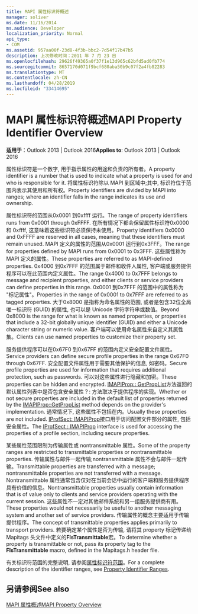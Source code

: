 ```yaml
---
title: MAPI 属性标识符概述
manager: soliver
ms.date: 11/16/2014
ms.audience: Developer
localization_priority: Normal
api_type:
- COM
ms.assetid: 957aa00f-23d8-4f3b-bbc2-7d54f17b47b5
description: 上次修改时间：2011 年 7 月 23 日
ms.openlocfilehash: 29626f49365a0f37f1e13d965c62bfd5ad0fb774
ms.sourcegitcommit: 8657170d071f9bcf680aba50b9c07f2a4fb82283
ms.translationtype: MT
ms.contentlocale: zh-CN
ms.lasthandoff: 04/28/2019
ms.locfileid: "33414695"
---
```

# <a name="mapi-property-identifier-overview"></a><span data-ttu-id="522bd-103">MAPI 属性标识符概述</span><span class="sxs-lookup"><span data-stu-id="522bd-103">MAPI Property Identifier Overview</span></span>

  
  
<span data-ttu-id="522bd-104">**适用于**：Outlook 2013 | Outlook 2016</span><span class="sxs-lookup"><span data-stu-id="522bd-104">**Applies to**: Outlook 2013 | Outlook 2016</span></span> 
  
<span data-ttu-id="522bd-105">属性标识符是一个数字, 用于指示属性的用途和负责的所有者。</span><span class="sxs-lookup"><span data-stu-id="522bd-105">A property identifier is a number that is used to indicate what a property is used for and who is responsible for it.</span></span> <span data-ttu-id="522bd-106">将属性标识符除以 MAPI 到区域中;其中, 标识符位于范围内表示其使用和所有权。</span><span class="sxs-lookup"><span data-stu-id="522bd-106">Property identifiers are divided by MAPI into ranges; where an identifier falls in the range indicates its use and ownership.</span></span> 
  
<span data-ttu-id="522bd-107">属性标识符的范围从0x0001 到0xffff 运行。</span><span class="sxs-lookup"><span data-stu-id="522bd-107">The range of property identifiers runs from 0x0001 through 0xFFFF.</span></span> <span data-ttu-id="522bd-108">在所有情况下都会保留属性标识符0x0000 和 0xffff, 这意味着这些标识符必须保持未使用。</span><span class="sxs-lookup"><span data-stu-id="522bd-108">Property identifiers 0x0000 and 0xFFFF are reserved in all cases, meaning that these identifiers must remain unused.</span></span> <span data-ttu-id="522bd-109">MAPI 定义的属性的范围从0x0001 运行到0x3FFF。</span><span class="sxs-lookup"><span data-stu-id="522bd-109">The range for properties defined by MAPI runs from 0x0001 to 0x3FFF.</span></span> <span data-ttu-id="522bd-110">这些属性称为 MAPI 定义的属性。</span><span class="sxs-lookup"><span data-stu-id="522bd-110">These properties are referred to as MAPI-defined properties.</span></span> <span data-ttu-id="522bd-111">0x4000 到0x7FFF 的范围属于邮件和收件人属性, 客户端或服务提供程序可以在此范围内定义属性。</span><span class="sxs-lookup"><span data-stu-id="522bd-111">The range 0x4000 to 0x7FFF belongs to message and recipient properties, and either clients or service providers can define properties in this range.</span></span> <span data-ttu-id="522bd-112">0x0001 到0x7FFF 的范围中的属性称为 "标记属性"。</span><span class="sxs-lookup"><span data-stu-id="522bd-112">Properties in the range of 0x0001 to 0x7FFF are referred to as tagged properties.</span></span> <span data-ttu-id="522bd-113">大于0x8000 是指称为命名属性的范围, 或者是包含32位全局唯一标识符 (GUID) 的属性, 也可以是 Unicode 字符字符串或数值。</span><span class="sxs-lookup"><span data-stu-id="522bd-113">Beyond 0x8000 is the range for what is known as named properties, or properties that include a 32-bit globally unique identifier (GUID) and either a Unicode character string or numeric value.</span></span> <span data-ttu-id="522bd-114">客户端可以使用命名属性来自定义其属性集。</span><span class="sxs-lookup"><span data-stu-id="522bd-114">Clients can use named properties to customize their property set.</span></span>
  
<span data-ttu-id="522bd-115">服务提供程序可以在0x67F0 到0x67FF 的范围内定义安全配置文件属性。</span><span class="sxs-lookup"><span data-stu-id="522bd-115">Service providers can define secure profile properties in the range 0x67F0 through 0x67FF.</span></span> <span data-ttu-id="522bd-116">安全配置文件属性用于需要其他保护的信息, 如密码。</span><span class="sxs-lookup"><span data-stu-id="522bd-116">Secure profile properties are used for information that requires additional protection, such as passwords.</span></span> <span data-ttu-id="522bd-117">可以对这些属性进行隐藏和加密。</span><span class="sxs-lookup"><span data-stu-id="522bd-117">These properties can be hidden and encrypted.</span></span> <span data-ttu-id="522bd-118">[IMAPIProp:: GetPropList](imapiprop-getproplist.md)方法返回的默认属性列表中是否包含安全属性？: 方法取决于提供程序的实现。</span><span class="sxs-lookup"><span data-stu-id="522bd-118">Whether or not secure properties are included in the default list of properties returned by the [IMAPIProp::GetPropList](imapiprop-getproplist.md) method depends on the provider's implementation.</span></span> <span data-ttu-id="522bd-119">通常情况下, 这些属性不包括在内。</span><span class="sxs-lookup"><span data-stu-id="522bd-119">Usually these properties are not included.</span></span> <span data-ttu-id="522bd-120">[IProfSect: IMAPIProp](iprofsectimapiprop.md)接口用于访问配置文件部分的属性, 包括安全属性。</span><span class="sxs-lookup"><span data-stu-id="522bd-120">The [IProfSect : IMAPIProp](iprofsectimapiprop.md) interface is used for accessing the properties of a profile section, including secure properties.</span></span> 
  
<span data-ttu-id="522bd-121">某些属性范围限制为传输属性或 nontransmittable 属性。</span><span class="sxs-lookup"><span data-stu-id="522bd-121">Some of the property ranges are restricted to transmittable properties or nontransmittable properties.</span></span> <span data-ttu-id="522bd-122">传输属性与邮件一起传输;nontransmittable 属性不会与邮件一起传输。</span><span class="sxs-lookup"><span data-stu-id="522bd-122">Transmittable properties are transferred with a message; nontransmittable properties are not transferred with a message.</span></span> <span data-ttu-id="522bd-123">Nontransmittable 属性通常包含仅对在当前会话中运行的客户端和服务提供程序具有价值的信息。</span><span class="sxs-lookup"><span data-stu-id="522bd-123">Nontransmittable properties usually contain information that is of value only to clients and service providers operating with the current session.</span></span> <span data-ttu-id="522bd-124">这些属性不一定对其他邮件系统和另一组服务提供商有用。</span><span class="sxs-lookup"><span data-stu-id="522bd-124">These properties would not necessarily be useful to another messaging system and another set of service providers.</span></span> <span data-ttu-id="522bd-125">传输属性的概念主要适用于传输提供程序。</span><span class="sxs-lookup"><span data-stu-id="522bd-125">The concept of transmittable properties applies primarily to transport providers.</span></span> <span data-ttu-id="522bd-126">若要确定某个属性是否为传输, 请将其 property 标记传递给 Mapitags 头文件中定义的**FIsTransmittable**宏。</span><span class="sxs-lookup"><span data-stu-id="522bd-126">To determine whether a property is transmittable or not, pass its property tag to the **FIsTransmittable** macro, defined in the Mapitags.h header file.</span></span> 
  
<span data-ttu-id="522bd-127">有关标识符范围的完整说明, 请参阅[属性标识符范围](property-identifier-ranges.md)。</span><span class="sxs-lookup"><span data-stu-id="522bd-127">For a complete description of the identifier ranges, see [Property Identifier Ranges](property-identifier-ranges.md).</span></span>
  
## <a name="see-also"></a><span data-ttu-id="522bd-128">另请参阅</span><span class="sxs-lookup"><span data-stu-id="522bd-128">See also</span></span>



[<span data-ttu-id="522bd-129">MAPI 属性概述</span><span class="sxs-lookup"><span data-stu-id="522bd-129">MAPI Property Overview</span></span>](mapi-property-overview.md)

